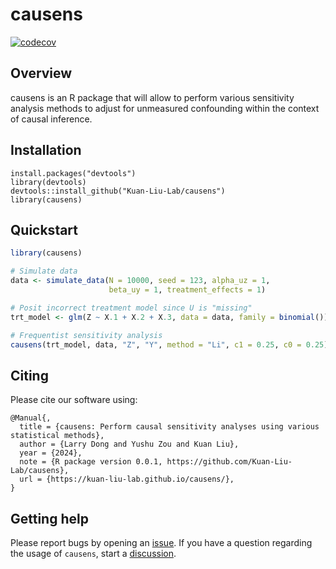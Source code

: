# causens

[![codecov](https://codecov.io/gh/Kuan-Liu-Lab/causens/branch/main/graph/badge.svg)](https://codecov.io/gh/Kuan-Liu-Lab/causens?branch=main)

## Overview

causens is an R package that will allow to perform various sensitivity
analysis methods to adjust for unmeasured confounding within the context of 
causal inference.

## Installation

```{r}
install.packages("devtools")
library(devtools)
devtools::install_github("Kuan-Liu-Lab/causens")
library(causens)
```

## Quickstart

``` r
library(causens)

# Simulate data
data <- simulate_data(N = 10000, seed = 123, alpha_uz = 1,
                      beta_uy = 1, treatment_effects = 1)

# Posit incorrect treatment model since U is "missing"
trt_model <- glm(Z ~ X.1 + X.2 + X.3, data = data, family = binomial())

# Frequentist sensitivity analysis
causens(trt_model, data, "Z", "Y", method = "Li", c1 = 0.25, c0 = 0.25)
```

## Citing

Please cite our software using:

```
@Manual{,
  title = {causens: Perform causal sensitivity analyses using various statistical methods},
  author = {Larry Dong and Yushu Zou and Kuan Liu},
  year = {2024},
  note = {R package version 0.0.1, https://github.com/Kuan-Liu-Lab/causens},
  url = {https://kuan-liu-lab.github.io/causens/},
}
```

## Getting help

Please report bugs by opening an
[issue](https://github.com/Kuan-Liu-Lab/causens/issues/new). If you have
a question regarding the usage of `causens`, start a
[discussion](https://github.com/Kuan-Liu-Lab/causens/discussions/new/choose).
